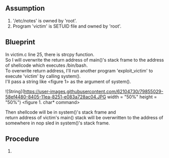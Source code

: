 ## Assumption  

1. '/etc/notes' is owned by 'root'.   
2. Program 'victim' is SETUID file and owned by 'root'.   

## Blueprint   
   
In victim.c line 25, there is strcpy function.   
So I will overwrite the return address of main()'s stack frame to the address of shellcode which executes /bin/bash.   
To overwrite return address, I'll run another program 'exploit_victim' to execute 'victim' by calling system().    
I'll pass a string like <figure 1> as the argument of system().    

![String](https://user-images.githubusercontent.com/62104730/79855029-58ef4480-8405-11ea-8251-e083a728ac04.JPG width = "50%" height = "50%") <figure 1. char* command>    

Then shellcode will be in system()'s stack frame and    
return address of victim's main() stack will be overwritten to the address of somewhere in nop sled in system()'s stack frame.   

## Procedure   
1. 
